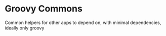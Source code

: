 # Groovy Commons

Common helpers for other apps to depend on, with minimal dependencies, ideally only groovy


